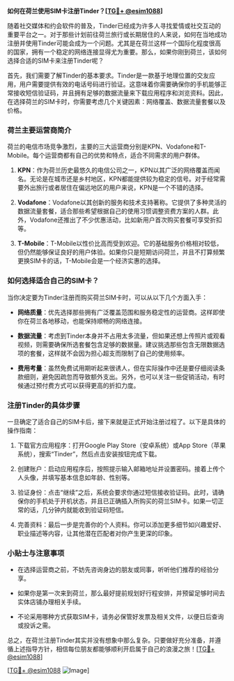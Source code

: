 **如何在荷兰使用SIM卡注册Tinder？[[TG💪+ @esim1088](https://t.me/s/esim1088)]**

随着社交媒体和约会软件的普及，Tinder已经成为许多人寻找爱情或社交互动的重要平台之一。对于那些计划前往荷兰旅行或长期居住的人来说，如何在当地成功注册并使用Tinder可能会成为一个问题。尤其是在荷兰这样一个国际化程度很高的国家，拥有一个稳定的网络连接显得尤为重要。那么，如果你刚到荷兰，该如何选择合适的SIM卡来注册Tinder呢？

首先，我们需要了解Tinder的基本要求。Tinder是一款基于地理位置的交友应用，用户需要提供有效的电话号码进行验证。这意味着你需要确保你的手机能够正常接收短信验证码，并且拥有足够的数据流量来下载应用程序和浏览资料。因此，在选择荷兰的SIM卡时，你需要考虑几个关键因素：网络覆盖、数据流量套餐以及价格。

### 荷兰主要运营商简介

荷兰的电信市场竞争激烈，主要的三大运营商分别是KPN、Vodafone和T-Mobile。每个运营商都有自己的优势和特点，适合不同需求的用户群体。

1. **KPN**：作为荷兰历史最悠久的电信公司之一，KPN以其广泛的网络覆盖而闻名。无论是在城市还是乡村地区，KPN都能提供较为稳定的信号。对于经常需要外出旅行或者居住在偏远地区的用户来说，KPN是一个不错的选择。
   
2. **Vodafone**：Vodafone以其创新的服务和技术支持著称。它提供了多种灵活的数据流量套餐，适合那些希望根据自己的使用习惯调整资费方案的人群。此外，Vodafone还推出了不少优惠活动，比如新用户首次购买套餐可享受折扣等。

3. **T-Mobile**：T-Mobile以性价比高而受到欢迎。它的基础服务价格相对较低，但仍然能够保证良好的用户体验。如果你只是短期访问荷兰，并且不打算频繁更换SIM卡的话，T-Mobile会是一个经济实惠的选择。

### 如何选择适合自己的SIM卡？

当你决定要为Tinder注册而购买荷兰SIM卡时，可以从以下几个方面入手：

- **网络质量**：优先选择那些拥有广泛覆盖范围和服务稳定性的运营商。这样即使你在荷兰各地移动，也能保持顺畅的网络连接。
  
- **数据流量**：考虑到Tinder本身并不占用太多流量，但如果还想上传照片或观看视频，则需要确保所选套餐包含足够的数据量。建议挑选那些包含无限数据选项的套餐，这样就不会因为担心超支而限制了自己的使用频率。

- **费用考量**：虽然免费试用期听起来很诱人，但在实际操作中还是要仔细阅读条款细则，避免因疏忽而导致额外支出。另外，也可以关注一些促销活动，有时候通过预付费方式可以获得更高的折扣力度。

### 注册Tinder的具体步骤

一旦确定了适合自己的SIM卡后，接下来就是正式开始注册过程了。以下是具体的操作指南：

1. 下载官方应用程序：打开Google Play Store（安卓系统）或App Store（苹果系统），搜索“Tinder”，然后点击安装按钮完成下载。

2. 创建账户：启动应用程序后，按照提示输入邮箱地址并设置密码。接着上传个人头像，并填写基本信息如年龄、性别等。

3. 验证身份：点击“继续”之后，系统会要求你通过短信接收验证码。此时，请确保你的手机处于开机状态，并且已正确插入所购买的荷兰SIM卡。如果一切正常的话，几分钟内就能收到验证码短信。

4. 完善资料：最后一步是完善你的个人资料。你可以添加更多细节如兴趣爱好、职业描述等内容，让其他潜在匹配者对你产生更深的印象。

### 小贴士与注意事项

- 在选择运营商之前，不妨先咨询身边的朋友或同事，听听他们推荐的经验分享。
  
- 如果你是第一次来到荷兰，那么最好提前规划好行程安排，并预留足够时间去实体店铺办理相关手续。
  
- 不论采用哪种方式获取SIM卡，请务必保管好发票及相关文件，以便日后查询或投诉之需。

总之，在荷兰注册Tinder其实并没有想象中那么复杂。只要做好充分准备，并遵循上述指导方针，相信每位朋友都能够顺利开启属于自己的浪漫之旅！[[TG💪+ @esim1088](https://t.me/s/esim1088)]

[[TG💪+ @esim1088](https://t.me/s/esim1088) ![Image](https://i.postimg.cc/4NQfJmqS/Snipaste-2025-05-13-00-14-12.png)]